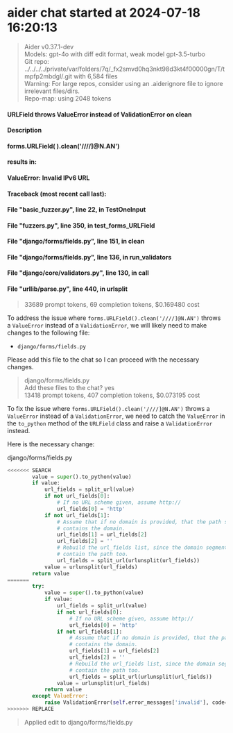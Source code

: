 
# aider chat started at 2024-07-18 16:20:13

> Aider v0.37.1-dev  
> Models: gpt-4o with diff edit format, weak model gpt-3.5-turbo  
> Git repo: ../../../../private/var/folders/7q/_fx2smvd0hq3nkt98d3kt4f00000gn/T/tmpfp2mbdgl/.git with 6,584 files  
> Warning: For large repos, consider using an .aiderignore file to ignore irrelevant files/dirs.  
> Repo-map: using 2048 tokens  

#### URLField throws ValueError instead of ValidationError on clean  
#### Description  
#### 	  
#### forms.URLField( ).clean('////]@N.AN')  
#### results in:  
#### 	ValueError: Invalid IPv6 URL  
#### 	Traceback (most recent call last):  
#### 	 File "basic_fuzzer.py", line 22, in TestOneInput  
#### 	 File "fuzzers.py", line 350, in test_forms_URLField  
#### 	 File "django/forms/fields.py", line 151, in clean  
#### 	 File "django/forms/fields.py", line 136, in run_validators  
#### 	 File "django/core/validators.py", line 130, in __call__  
#### 	 File "urllib/parse.py", line 440, in urlsplit  
> 33689 prompt tokens, 69 completion tokens, $0.169480 cost  

To address the issue where `forms.URLField().clean('////]@N.AN')` throws a `ValueError` instead of a `ValidationError`, we will likely need to make changes to the following file:

- `django/forms/fields.py`

Please add this file to the chat so I can proceed with the necessary changes.

> django/forms/fields.py  
> Add these files to the chat? yes  
> 13418 prompt tokens, 407 completion tokens, $0.073195 cost  

To fix the issue where `forms.URLField().clean('////]@N.AN')` throws a `ValueError` instead of a `ValidationError`, we need to catch the `ValueError` in the `to_python` method of the `URLField` class and raise a `ValidationError` instead.

Here is the necessary change:

django/forms/fields.py
```python
<<<<<<< SEARCH
        value = super().to_python(value)
        if value:
            url_fields = split_url(value)
            if not url_fields[0]:
                # If no URL scheme given, assume http://
                url_fields[0] = 'http'
            if not url_fields[1]:
                # Assume that if no domain is provided, that the path segment
                # contains the domain.
                url_fields[1] = url_fields[2]
                url_fields[2] = ''
                # Rebuild the url_fields list, since the domain segment may now
                # contain the path too.
                url_fields = split_url(urlunsplit(url_fields))
            value = urlunsplit(url_fields)
        return value
=======
        try:
            value = super().to_python(value)
            if value:
                url_fields = split_url(value)
                if not url_fields[0]:
                    # If no URL scheme given, assume http://
                    url_fields[0] = 'http'
                if not url_fields[1]:
                    # Assume that if no domain is provided, that the path segment
                    # contains the domain.
                    url_fields[1] = url_fields[2]
                    url_fields[2] = ''
                    # Rebuild the url_fields list, since the domain segment may now
                    # contain the path too.
                    url_fields = split_url(urlunsplit(url_fields))
                value = urlunsplit(url_fields)
            return value
        except ValueError:
            raise ValidationError(self.error_messages['invalid'], code='invalid')
>>>>>>> REPLACE
```

> Applied edit to django/forms/fields.py  
